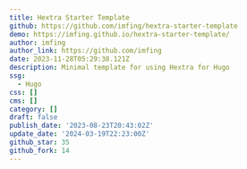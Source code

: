 ```yaml
---
title: Hextra Starter Template
github: https://github.com/imfing/hextra-starter-template
demo: https://imfing.github.io/hextra-starter-template/
author: imfing
author_link: https://github.com/imfing
date: 2023-11-28T05:29:38.121Z
description: Minimal template for using Hextra for Hugo
ssg:
  - Hugo
css: []
cms: []
category: []
draft: false
publish_date: '2023-08-23T20:43:02Z'
update_date: '2024-03-19T22:23:00Z'
github_star: 35
github_fork: 14
---
```

